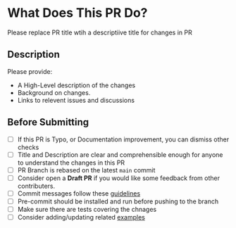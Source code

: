 # What Does This PR Do?

Please replace PR title wtih a descriptiive title for changes in PR
## Description

Please provide:

- A High-Level description of the changes
- Background on changes.
- Links to relevent issues and discussions

## Before Submitting

- [ ] If this PR is Typo, or Documentation improvement, you can dismiss other checks
- [ ] Title and Description are clear and comprehensible enough for anyone to understand the changes in this PR
- [ ] PR Branch is rebased on the latest `main` commit
- [ ] Consider open a **Draft PR** if you would like some feedback from other contributers.
- [ ] Commit messages follow these [guidelines](https://tbaggery.com/2008/04/19/a-note-about-git-commit-messages.html)
- [ ] Pre-commit should be installed and run before pushing to the branch
- [ ] Make sure there are tests covering the chnages
- [ ] Consider adding/updating related [examples](https://github.com/blackjax-devs/blackjax/tree/main/examples)
